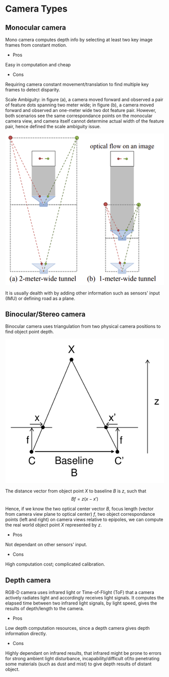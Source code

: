 # Camera Types 

## Monocular camera

Mono camera computes depth info by selecting at least two key image frames from constant motion.

* Pros

Easy in computation and cheap

* Cons

Requiring camera constant movement/translation to find multiple key frames to detect disparity.

Scale Ambiguity: in figure (a), a camera moved forward and observed a pair of feature dots spanning two meter wide; in figure (b), a camera moved forward and observed an one-meter wide two dot feature pair. However, both scenarios see the same correspondance points on the monocular camera view, and camera itself cannot determine actual width of the feature pair, hence defined the scale ambiguity issue.

![monocular_scale_ambiguity](imgs/monocular_scale_ambiguity.png   "monocular_scale_ambiguity")

It is usually dealth with by adding other information such as sensors' input (IMU) or defining road as a plane.

## Binocular/Stereo camera

Binocular camera uses triangulation from two physical camera positions to find object point depth.

![stereo_cam_depth](imgs/stereo_cam_depth.png "stereo_cam_depth")

The distance vector from object point $X$ to baseline $B$ is $z$, such that
$$
Bf=z(x-x')
$$

Hence, if we know the two optical center vector $B$, focus length (vector from camera view plane to optical center) $f$, two object correspondance points (left and right) on camera views relative to epipoles, we can compute the real world object point $X$ represented by $z$.

* Pros

Not dependant on other sensors' input.

* Cons

High computation cost; complicated calibration.

## Depth camera

RGB-D camera uses infrared light or Time-of-Flight (ToF) that a camera actively radiates light and accordingly receives light signals. It computes the elapsed time between two infrared light signals, by light speed, gives the results of depth/length to the camera.

* Pros

Low depth computation resources, since a depth camera gives depth information directly.

* Cons

Highly dependant on infrared results, that infrared might be prone to errors for strong ambient light disturbance, incapability/difficult of/to penetrating some materials (such as dust and mist) to give depth results of distant object.